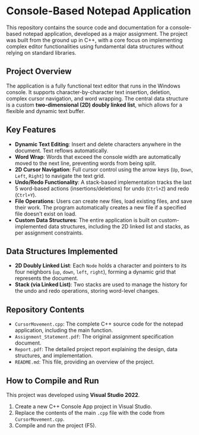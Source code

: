 # Console-Based Notepad Application

This repository contains the source code and documentation for a console-based notepad application, developed as a major assignment. The project was built from the ground up in C++, with a core focus on implementing complex editor functionalities using fundamental data structures without relying on standard libraries.

## Project Overview

The application is a fully functional text editor that runs in the Windows console. It supports character-by-character text insertion, deletion, complex cursor navigation, and word wrapping. The central data structure is a custom **two-dimensional (2D) doubly linked list**, which allows for a flexible and dynamic text buffer.

## Key Features

-   **Dynamic Text Editing**: Insert and delete characters anywhere in the document. Text reflows automatically.
-   **Word Wrap**: Words that exceed the console width are automatically moved to the next line, preventing words from being split.
-   **2D Cursor Navigation**: Full cursor control using the arrow keys (`Up`, `Down`, `Left`, `Right`) to navigate the text grid.
-   **Undo/Redo Functionality**: A stack-based implementation tracks the last 5 word-based actions (insertions/deletions) for undo (`Ctrl+Z`) and redo (`Ctrl+Y`).
-   **File Operations**: Users can create new files, load existing files, and save their work. The program automatically creates a new file if a specified file doesn't exist on load.
-   **Custom Data Structures**: The entire application is built on custom-implemented data structures, including the 2D linked list and stacks, as per assignment constraints.

## Data Structures Implemented

-   **2D Doubly Linked List**: Each `Node` holds a character and pointers to its four neighbors (`up`, `down`, `left`, `right`), forming a dynamic grid that represents the document.
-   **Stack (via Linked List)**: Two stacks are used to manage the history for the undo and redo operations, storing word-level changes.

## Repository Contents

-   `CursorMovement.cpp`: The complete C++ source code for the notepad application, including the main function.
-   `Assignment_Statement.pdf`: The original assignment specification document.
-   `Report.pdf`: The detailed project report explaining the design, data structures, and implementation.
-   `README.md`: This file, providing an overview of the project.

## How to Compile and Run

This project was developed using **Visual Studio 2022**.

1.  Create a new C++ Console App project in Visual Studio.
2.  Replace the contents of the main `.cpp` file with the code from `CursorMovement.cpp`.
3.  Compile and run the project (F5).
